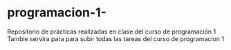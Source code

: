 # programacion-1-
Repositorio de prácticas realizadas en clase del curso de programación 1 
Tambie servira para para subir todas las tareas del curso de programacion 1
